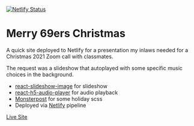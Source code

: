 [![Netlify Status](https://api.netlify.com/api/v1/badges/e43dc1ef-c325-4bfa-8dfc-97ca5f810cd8/deploy-status)](https://app.netlify.com/sites/69ers-christmas-2021/deploys)

# Merry 69ers Christmas

A quick site deployed to Netlify for a presentation my inlaws needed for a Christmas 2021 Zoom call with classmates.

The request was a slideshow that autoplayed with some specific music choices in the background.

- [react-slideshow-image](https://react-slideshow.herokuapp.com/) for slideshow
- [react-h5-audio-player](https://codepen.io/lhz516/pen/dyGpmgP) for audio playback
- [Monsterpost](https://monsterspost.com/20-codepens-to-give-christmas-mood-to-your-website/) for some holiday scss
- Deployed via [Netlify](https://docs.netlify.com/configure-builds/repo-permissions-linking/#authentication-with-the-netlify-github-app) pipeline

[Live Site](https://69ers-christmas-2021.netlify.app)
